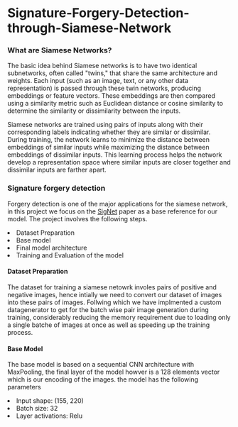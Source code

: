 # Signature-Forgery-Detection-through-Siamese-Network
<h3>What are Siamese Networks?</h3>
<p>The basic idea behind Siamese networks is to have two identical subnetworks, often called "twins," that share the same architecture and weights. Each input (such as an image, text, or any other data representation) is passed through these twin networks, producing embeddings or feature vectors. These embeddings are then compared using a similarity metric such as Euclidean distance or cosine similarity to determine the similarity or dissimilarity between the inputs.

Siamese networks are trained using pairs of inputs along with their corresponding labels indicating whether they are similar or dissimilar. During training, the network learns to minimize the distance between embeddings of similar inputs while maximizing the distance between embeddings of dissimilar inputs. This learning process helps the network develop a representation space where similar inputs are closer together and dissimilar inputs are farther apart.</p>

<h3>Signature forgery detection</h3>

<p>Forgery detection is one of the major applications for the siamese network, in this project we focus on the <a href="https://arxiv.org/abs/1707.02131">SigNet</a> paper as a base reference for our model. The project involves the following steps.</p>

<li>Dataset Preparation</li>
<li>Base model</li>
<li>Final model architecture</li>
<li>Training and Evaluation of the model</li>

<h4>Dataset Preparation</h4>
<p>The dataset for training a siamese netowrk involes pairs of positive and negative images, hence intially we need to convert our dataset of images into these pairs of images. Follwing which we have implmented a custom datagenerator to get for the batch wise pair image generation during training, considerably reducing the memory requirement due to loading only a single batche of images at once as well as speeding up the training process. </p>

<h4>Base Model</h4>
<p>The base model is based on a sequential CNN architecture with MaxPooling, the final layer of the model howver is a 128 elements vector which is our encoding of the images. the model has the following parameters </p>

<li>Input shape: (155, 220)</li>
<li>Batch size: 32</li>
<li>Layer activations: Relu</li>

